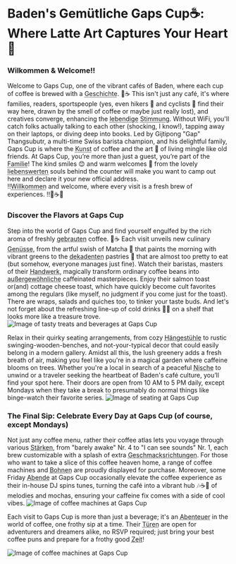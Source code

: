 
# Baden's Gemütliche Gaps Cup☕: Where Latte Art Captures Your Heart💖

### Wilkommen & Welcome!!

Welcome to Gaps Cup, one of the vibrant cafés of Baden, where each cup of coffee is brewed with a <abbr title="Story">Geschichte</abbr>. 📖☕ This isn't just any café, it's where families, readers, sportspeople (yes, even hikers 🥾 and cyclists 🚴 find their way here, drawn by the smell of coffee or maybe just really lost), and creatives converge, enhancing the <abbr title="Vibrant">lebendige</abbr> <abbr title="Atmosphere">Stimmung</abbr>. Without WiFi, you'll catch folks actually talking to each other (shocking, I know!), tapping away on their laptops, or diving deep into books. Led by Gijtipong "Gap" Thangsubutr, a multi-time Swiss barista champion, and his delightful family, Gaps Cup is where the <abbr title="Art">Kunst</abbr> of coffee and the art 🎨 of living mingle like old friends. At Gaps Cup, you’re more than just a guest, you’re part of the <abbr title="Family">Familie</abbr>! The kind smiles 😊 and warm welcomes 🤗 from the lovely <abbr title="Lovely">liebenswerten</abbr> souls behind the counter will make you want to camp out here and declare it your new official address.<br>
!!<abbr title="Welcome">Willkommen</abbr> and welcome, where every visit is a fresh brew of experiences. !!🎉☕💕


### Discover the Flavors at Gaps Cup


Step into the world of Gaps Cup and find yourself engulfed by the rich aroma of freshly <abbr title="Brewed">gebrauten</abbr> coffee. 🌟☕ Each visit unveils new culinary <abbr title="Delights">Genüsse</abbr>, from the artful swish of Matcha 🍵 that paints the morning with vibrant greens to the <abbr title="Decadent">dekadenten</abbr> pastries 🍰 that are almost too pretty to eat (but somehow, everyone manages just fine). Watch their baristas, masters of their <abbr title="Craft">Handwerk</abbr>, magically transform ordinary coffee beans into <abbr title="Extraordinary">außergewöhnliche</abbr> caffeinated masterpieces. Enjoy their salmon toast or(and) cottage cheese toast, which have quickly become cult favorites among the regulars (like myself, no judgment if you come just for the toast). There are wraps, salads and quiches too, to tinker your taste buds. And let's not forget about the refreshing line-up of cold drinks 🥤🧊 on a shelf that looks more like a treasure trove. ![Image of tasty treats and beverages at Gaps Cup](https://github.com/tanushrin/tanushrin.github.io/blob/main/_posts/media/Gaps_food_bvg_collage.jpg?raw=true)

Relax in their quirky seating arrangements, from cozy <abbr title="Hanging chairs">Hängestühle</abbr> to rustic swinging-wooden-benches, and not-your-typical decor that could easily belong in a modern gallery. Amidst all this, the lush greenery adds a fresh breath of air, making you feel like you're in a magical garden where caffeine blooms on trees. Whether you're a local in search of a peaceful <abbr title="Nook">Nische</abbr> to unwind or a traveler seeking the heartbeat of Baden's café culture, you’ll find your spot here. Their doors are open from 10 AM to 5 PM daily, except Mondays when they take a break to presumably do normal things like binge-watch their favorite series. ![Image of seating at Gaps Cup](https://github.com/tanushrin/tanushrin.github.io/blob/main/_posts/media/Gaps_indoor_seating.jpg?raw=true) 


### The Final Sip: Celebrate Every Day at Gaps Cup (of course, except Mondays)

Not just any coffee menu, rather their coffee atlas lets you voyage through various <abbr title="Strengths">Stärken</abbr>, from "barely awake" Nr. 4 to "I can see sounds" Nr. 1, each brew customizable with a splash of extra <abbr title="Flavorings">Geschmacksrichtungen</abbr>. For those who want to take a slice of this coffee heaven home, a range of coffee machines and <abbr title="Beans">Bohnen</abbr> are proudly displayed for purchase. Moreover, some Friday <abbr title="Evenings">Abende</abbr> at Gaps Cup occasionally elevate the coffee experience as their in-house DJ spins tunes, turning the café into a vibrant hub 🎶☕🎉 of melodies and mochas, ensuring your caffeine fix comes with a side of cool vibes. ![Image of coffee machines at Gaps Cup](https://github.com/tanushrin/tanushrin.github.io/blob/main/_posts/media/Gaps_coffee_varities.jpg?raw=true)

Each visit to Gaps Cup is more than just a beverage; it's an <abbr title="Adventure">Abenteuer</abbr> in the world of coffee, one frothy sip at a time. Their <abbr title="Doors">Türen</abbr> are open for adventurers and dreamers alike, no RSVP required; just bring your best coffee puns and prepare for a frothy good <abbr title="Time">Zeit</abbr>! 

![Image of coffee machines at Gaps Cup](https://github.com/tanushrin/tanushrin.github.io/blob/main/_posts/media/Gaps_coffee_sale.jpg?raw=true)






